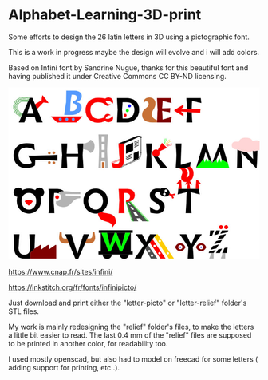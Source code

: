 # Alphabet-Learning-3D-print

Some efforts to design the 26 latin letters in 3D using a pictographic font.

This is a work in progress maybe the design will evolve and i will add colors.

Based on Infini font by Sandrine Nugue, thanks for this beautiful font and having published it under Creative Commons CC BY-ND licensing.

![Sample ](/infini-font/infinipicto3.jpg)

https://www.cnap.fr/sites/infini/

https://inkstitch.org/fr/fonts/infinipicto/

Just download and print either the "letter-picto" or "letter-relief" folder's STL files.

My work is mainly redesigning the "relief" folder's files, to make the letters a little bit easier to read.
The last 0.4 mm of the "relief" files are supposed to be printed in another color, for readability too.

I used mostly openscad, but also had to model on freecad for some letters ( adding support for printing, etc..).
